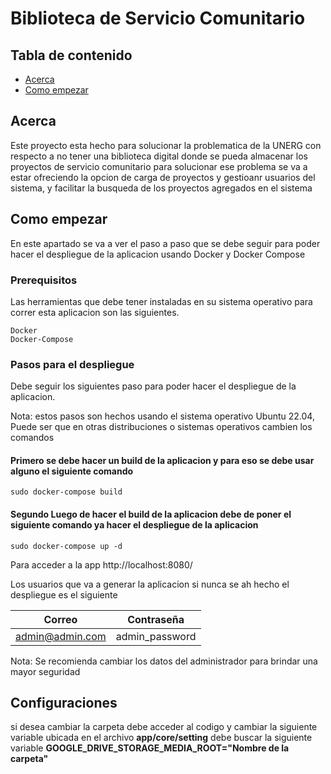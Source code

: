 # Biblioteca de Servicio Comunitario

## Tabla de contenido

- [Acerca](#about)
- [Como empezar](#getting_started)

## Acerca <a name = "about"></a>

Este proyecto esta hecho para solucionar la problematica de la UNERG con respecto a no tener una biblioteca digital donde se pueda almacenar los proyectos de servicio comunitario para solucionar ese problema se va a estar ofreciendo la opcion de carga de proyectos y gestioanr usuarios del sistema, y facilitar la busqueda de los proyectos agregados en el sistema


## Como empezar <a name = "getting_started"></a>

En este apartado se va a ver el paso a paso que se debe seguir para poder hacer el despliegue de la aplicacion usando Docker y Docker Compose

### Prerequisitos

Las herramientas que debe tener instaladas en su sistema operativo para correr esta aplicacion son las siguientes.

```
Docker
Docker-Compose
```

### Pasos para el despliegue

Debe seguir los siguientes paso para poder hacer el despliegue de la aplicacion.

Nota: estos pasos son hechos usando el sistema operativo Ubuntu 22.04, Puede ser que en otras distribuciones o sistemas operativos cambien los comandos

#### Primero se debe hacer un build de la aplicacion y para eso se debe usar alguno el siguiente comando
```
sudo docker-compose build
```

#### Segundo Luego de hacer el build de la aplicacion debe de poner el siguiente comando ya hacer el despliegue de la aplicacion
```
sudo docker-compose up -d
```

Para acceder a la app http://localhost:8080/

Los usuarios que va a generar la aplicacion si nunca se ah hecho el despliegue es el siguiente

|Correo | Contraseña|
|-|-|
|admin@admin.com| admin_password|

Nota: Se recomienda cambiar los datos del administrador para brindar una mayor seguridad

## Configuraciones

si desea cambiar la carpeta debe acceder al codigo y cambiar la siguiente variable ubicada en el archivo
**app/core/setting**
debe buscar la siguiente variable **GOOGLE_DRIVE_STORAGE_MEDIA_ROOT="Nombre de la carpeta"**